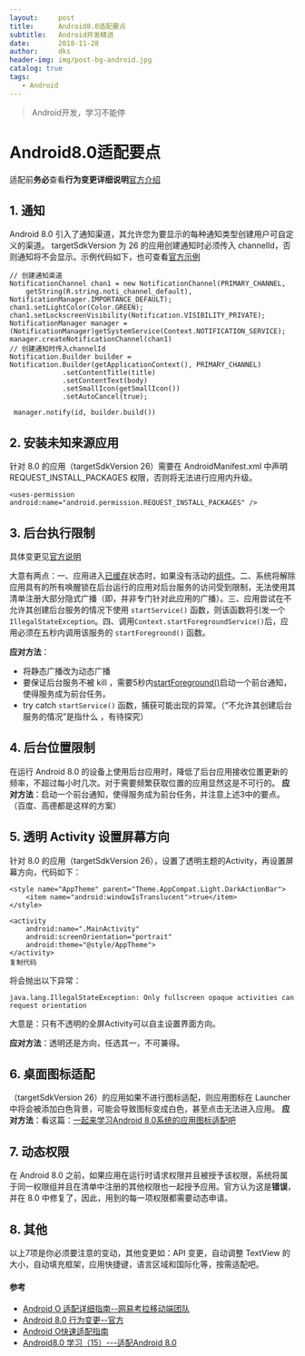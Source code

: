 ```yaml
---
layout:     post
title:      Android8.0适配要点
subtitle:   Android开发精进
date:       2018-11-28
author:     dks
header-img: img/post-bg-android.jpg
catalog: true
tags:
   - Android
---
```


>Android开发，学习不能停

# Android8.0适配要点

适配前**务必**查看**行为变更详细说明**[官方介绍](https://developer.android.com/about/versions/oreo/android-8.0-changes)

## 1. 通知
Android 8.0 引入了通知渠道，其允许您为要显示的每种通知类型创建用户可自定义的渠道。
targetSdkVersion 为 26 的应用创建通知时必须传入 channelId，否则通知将不会显示。示例代码如下，也可查看[官方示例](https://github.com/googlesamples/android-NotificationChannels/blob/master/Application/src/main/java/com/example/android/notificationchannels/NotificationHelper.java)
```
// 创建通知渠道
NotificationChannel chan1 = new NotificationChannel(PRIMARY_CHANNEL,
	getString(R.string.noti_channel_default), NotificationManager.IMPORTANCE_DEFAULT);
chan1.setLightColor(Color.GREEN);
chan1.setLockscreenVisibility(Notification.VISIBILITY_PRIVATE);
NotificationManager manager = (NotificationManager)getSystemService(Context.NOTIFICATION_SERVICE);
manager.createNotificationChannel(chan1)
// 创建通知时传入channelId
Notification.Builder builder = Notification.Builder(getApplicationContext(), PRIMARY_CHANNEL)
             .setContentTitle(title)
             .setContentText(body)
             .setSmallIcon(getSmallIcon())
             .setAutoCancel(true);
             
 manager.notify(id, builder.build())
```
## 2. 安装未知来源应用
针对 8.0 的应用（targetSdkVersion 26）需要在 AndroidManifest.xml 中声明 REQUEST_INSTALL_PACKAGES 权限，否则将无法进行应用内升级。
```
<uses-permission android:name="android.permission.REQUEST_INSTALL_PACKAGES" />
```

## 3. 后台执行限制

具体变更见[官方说明](https://developer.android.com/about/versions/oreo/android-8.0-changes?hl=zh-cn#back-all)

大意有两点：一、应用进入[已缓存](https://developer.android.com/guide/topics/processes/process-lifecycle.html?hl=zh-cn)状态时，如果没有活动的[组件](https://developer.android.com/guide/components/fundamentals.html?hl=zh-cn#Components)。二、系统将解除应用具有的所有唤醒锁在后台运行的应用对后台服务的访问受到限制，无法使用其清单注册大部分隐式广播（即，并非专门针对此应用的广播）。三、应用尝试在不允许其创建后台服务的情况下使用 `startService()` 函数，则该函数将引发一个 `IllegalStateException`。四、调用`Context.startForegroundService()`后，应用必须在五秒内调用该服务的 `startForeground()` 函数。

**应对方法**：

- 将静态广播改为动态广播
- 要保证后台服务不被 kill ，需要5秒内[startForeground()](https://developer.android.com/reference/android/app/Service.html?hl=zh-cn#startForeground(int,%20android.app.Notification))启动一个前台通知，使得服务成为前台任务。
- try catch `startService()` 函数，捕获可能出现的异常。（“不允许其创建后台服务的情况”是指什么 ，有待探究）
## 4. 后台位置限制
在运行 Android 8.0 的设备上使用后台应用时，降低了后台应用接收位置更新的频率，不超过每小时几次。对于需要频繁获取位置的应用显然这是不可行的。
**应对方法**：启动一个前台通知，使得服务成为前台任务，并注意上述3中的要点。（百度、高德都是这样的方案）

## 5.  透明 Activity 设置屏幕方向

针对 8.0 的应用（targetSdkVersion 26），设置了透明主题的Activity，再设置屏幕方向，代码如下：

```
<style name="AppTheme" parent="Theme.AppCompat.Light.DarkActionBar">
    <item name="android:windowIsTranslucent">true</item>
</style>

<activity
    android:name=".MainActivity"
    android:screenOrientation="portrait"
    android:theme="@style/AppTheme">
</activity>
复制代码
```

将会抛出以下异常：

```
java.lang.IllegalStateException: Only fullscreen opaque activities can request orientation
```

大意是：只有不透明的全屏Activity可以自主设置界面方向。

**应对方法**：透明还是方向，任选其一，不可兼得。

## 6. 桌面图标适配

（targetSdkVersion 26）的应用如果不进行图标适配，则应用图标在 Launcher 中将会被添加白色背景，可能会导致图标变成白色，甚至点击无法进入应用。
**应对方法**：看这篇：[一起来学习Android 8.0系统的应用图标适配吧](https://mp.weixin.qq.com/s/WxgHJ1stBjokPi6lTUd1Mg)

## 7.  动态权限
在 Android 8.0 之前，如果应用在运行时请求权限并且被授予该权限，系统将属于同一权限组并且在清单中注册的其他权限也一起授予应用。官方认为这是**错误**，并在 8.0 中修复了，因此，用到的每一项权限都需要动态申请。

## 8. 其他
以上7项是你必须要注意的变动，其他变更如：API 变更，自动调整 TextView 的大小，自动填充框架，应用快捷键，语言区域和国际化等，按需适配吧。

#### 参考
- [Android O 适配详细指南--网易考拉移动端团队](https://juejin.im/post/5baa1c606fb9a05d396f16ea)
- [Android 8.0 行为变更--官方](https://developer.android.com/about/versions/oreo/android-8.0-changes?hl=zh-cn#back-all)
- [Android O快速适配指南](https://www.jianshu.com/p/7a7a53b259d8)
- [Android8.0 学习（15）---适配Android 8.0](https://blog.csdn.net/zhangbijun1230/article/details/79954411)